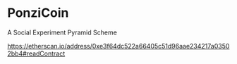 # PonziCoin
A Social Experiment Pyramid Scheme

https://etherscan.io/address/0xe3f64dc522a66405c51d96aae234217a03502bb4#readContract
